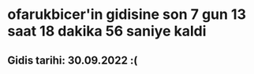 # ofarukbicer'in gidisine son 7 gun 13 saat 18 dakika 56 saniye kaldi

## Gidis tarihi: 30.09.2022 :(